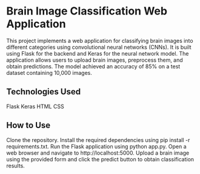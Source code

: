 
# Brain Image Classification Web Application
This project implements a web application for classifying brain images into different categories using convolutional neural networks (CNNs). It is built using Flask for the backend and Keras for the neural network model. The application allows users to upload brain images, preprocess them, and obtain predictions. The model achieved an accuracy of 85% on a test dataset containing 10,000 images.

## Technologies Used
Flask
Keras
HTML
CSS

## How to Use
Clone the repository.
Install the required dependencies using pip install -r requirements.txt.
Run the Flask application using python app.py.
Open a web browser and navigate to http://localhost:5000.
Upload a brain image using the provided form and click the predict button to obtain classification results.



